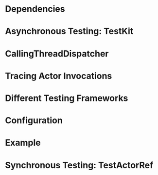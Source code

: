 # Dependencies
# Asynchronous Testing: TestKit
# CallingThreadDispatcher
# Tracing Actor Invocations
# Different Testing Frameworks
# Configuration
# Example
# Synchronous Testing: TestActorRef
